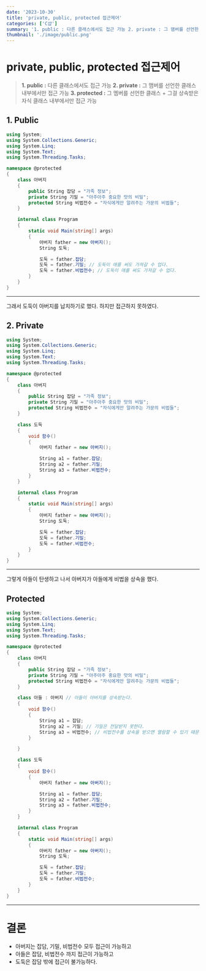 ```yaml
---
date: '2023-10-30'
title: 'private, public, protected 접근제어'
categories: ['C샵']
summary: '1. public : 다른 클래스에서도 접근 가능 2. private : 그 맴버를 선언한 클래스 내부에서만 접근 가능 3. protected : 그 멤버를 선언한 클래스 + 그걸 상속받은 자식 클래스 내부에서만 접근 가능'
thumbnail: './image/public.png'
---
```


# private, public, protected 접근제어

> **1. public :** 다른 클래스에서도 접근 가능
> **2. private :** 그 맴버를 선언한 클래스 내부에서만 접근 가능
> **3. protected :** 그 멤버를 선언한 클래스 + 그걸 상속받은 자식 클래스 내부에서만 접근 가능

## 1. Public

```csharp
using System;
using System.Collections.Generic;
using System.Linq;
using System.Text;
using System.Threading.Tasks;

namespace @protected
{
    class 아버지
    {
        public String 잡담 = "가족 정보";
        private String 기밀 = "아주아주 중요한 맛의 비밀";
        protected String 비법전수 = "자식에게만 알려주는 가문의 비법들";
    }

    internal class Program
    {
        static void Main(string[] args)
        {
            아버지 father = new 아버지();
            String 도둑;

            도둑 = father.잡담;
            도둑 = father.기밀; // 도둑이 애를 써도 가져갈 수 업다.
            도둑 = father.비법전수; // 도둑이 애를 써도 가져갈 수 업다.
        }
    }
}
```

---

그래서 도둑이 아버지를 납치하기로 했다. 하지만 접근하지 못하였다.

## 2. Private

```csharp
using System;
using System.Collections.Generic;
using System.Linq;
using System.Text;
using System.Threading.Tasks;

namespace @protected
{
    class 아버지
    {
        public String 잡담 = "가족 정보";
        private String 기밀 = "아주아주 중요한 맛의 비밀";
        protected String 비법전수 = "자식에게만 알려주는 가문의 비법들";
    }

    class 도둑
    {
        void 함수()
        {
            아버지 father = new 아버지();

            String a1 = father.잡담;
            String a2 = father.기밀;
            String a3 = father.비법전수;
        }
    }

    internal class Program
    {
        static void Main(string[] args)
        {
            아버지 father = new 아버지();
            String 도둑;

            도둑 = father.잡담;
            도둑 = father.기밀;
            도둑 = father.비법전수;
        }
    }
}
```

---

그렇게 아들이 탄생하고 나서 아버지가 아들에게 비법을 상속을 했다.

## Protected

```csharp
using System;
using System.Collections.Generic;
using System.Linq;
using System.Text;
using System.Threading.Tasks;

namespace @protected
{
    class 아버지
    {
        public String 잡담 = "가족 정보";
        private String 기밀 = "아주아주 중요한 맛의 비밀";
        protected String 비법전수 = "자식에게만 알려주는 가문의 비법들";
    }

    class 아들 : 아버지 // 아들이 아버지를 상속받는다.
    {
        void 함수()
        {
            String a1 = 잡담;
            String a2 = 기밀; // 기밀은 전달받지 못한다.
            String a3 = 비법전수; // 비법전수를 상속을 받으면 열람할 수 있기 때문에 열람이 가능하다.
        }

    }

    class 도둑
    {
        void 함수()
        {
            아버지 father = new 아버지();

            String a1 = father.잡담;
            String a2 = father.기밀;
            String a3 = father.비법전수;
        }
    }

    internal class Program
    {
        static void Main(string[] args)
        {
            아버지 father = new 아버지();
            String 도둑;

            도둑 = father.잡담;
            도둑 = father.기밀;
            도둑 = father.비법전수;
        }
    }
}
```

---

# 결론

- 아버지는 잡담, 기밀, 비법전수 모두 접근이 가능하고
- 아들은 잡담, 비법전수 까지 접근이 가능하고
- 도둑은 잡담 밖에 접근이 불가능하다.
